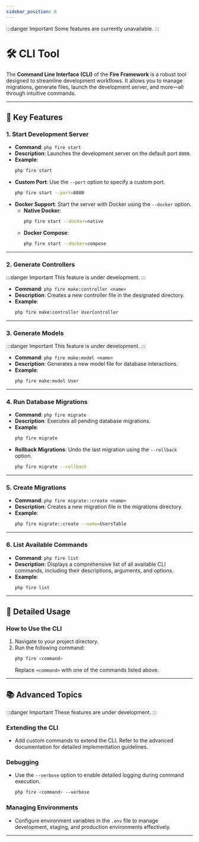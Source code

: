 ```yaml
---
sidebar_position: 8
---
```


:::danger Important
Some features are currently unavailable.
:::

# 🛠️ CLI Tool

The **Command Line Interface (CLI)** of the **Fire Framework** is a robust tool designed to streamline development workflows. It allows you to manage migrations, generate files, launch the development server, and more—all through intuitive commands.

---

## 🚀 Key Features

### 1. **Start Development Server**

- **Command**: `php fire start`
- **Description**: Launches the development server on the default port `8000`.
- **Example**:
  ```bash
  php fire start
  ```
- **Custom Port**: Use the `--port` option to specify a custom port.
  ```bash
  php fire start --port=8080
  ```
- **Docker Support**: Start the server with Docker using the `--docker` option.
  - **Native Docker**:
    ```bash
    php fire start --docker=native
    ```
  - **Docker Compose**:
    ```bash
    php fire start --docker=compose
    ```

---

### 2. **Generate Controllers**

:::danger Important
This feature is under development.
:::

- **Command**: `php fire make:controller <name>`
- **Description**: Creates a new controller file in the designated directory.
- **Example**:
  ```bash
  php fire make:controller UserController
  ```

---

### 3. **Generate Models**

:::danger Important
This feature is under development.
:::

- **Command**: `php fire make:model <name>`
- **Description**: Generates a new model file for database interactions.
- **Example**:
  ```bash
  php fire make:model User
  ```

---

### 4. **Run Database Migrations**

- **Command**: `php fire migrate`
- **Description**: Executes all pending database migrations.
- **Example**:
  ```bash
  php fire migrate
  ```
- **Rollback Migrations**: Undo the last migration using the `--rollback` option.
  ```bash
  php fire migrate --rollback
  ```

---

### 5. **Create Migrations**

- **Command**: `php fire migrate::create <name>`
- **Description**: Creates a new migration file in the migrations directory.
- **Example**:
  ```bash
  php fire migrate::create --name=UsersTable
  ```

---

### 6. **List Available Commands**

- **Command**: `php fire list`
- **Description**: Displays a comprehensive list of all available CLI commands, including their descriptions, arguments, and options.
- **Example**:
  ```bash
  php fire list
  ```

---

## 📖 Detailed Usage

### How to Use the CLI

1. Navigate to your project directory.
2. Run the following command:
   ```bash
   php fire <command>
   ```
   Replace `<command>` with one of the commands listed above.

---

## 📚 Advanced Topics

:::danger Important
These features are under development.
:::

### Extending the CLI

- Add custom commands to extend the CLI. Refer to the advanced documentation for detailed implementation guidelines.

### Debugging

- Use the `--verbose` option to enable detailed logging during command execution.
  ```bash
  php fire <command> --verbose
  ```

### Managing Environments

- Configure environment variables in the `.env` file to manage development, staging, and production environments effectively.

---
